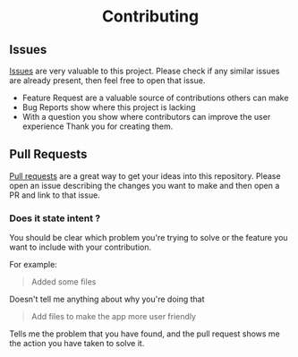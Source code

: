 <h1 align=center>Contributing</h1>

## Issues
[Issues](https://github.com/SaptarshiSarkar12/Drifty/issues/new/choose) are very valuable to this project. Please check if any similar issues are already present, then feel free to open that issue.
  - Feature Request are a valuable source of contributions others can make
  - Bug Reports show where this project is lacking
  - With a question you show where contributors can improve the user experience
Thank you for creating them.

## Pull Requests
[Pull requests](https://github.com/SaptarshiSarkar12/Drifty/pulls) are a great way to get your ideas into this repository. Please open an issue describing the changes you want to make and then open a PR and link to that issue.

### Does it state intent ?
You should be clear which problem you're trying to solve or the feature you want to include with your contribution.

For example:

> Added some files

Doesn't tell me anything about why you're doing that

> Add files to make the app more user friendly

Tells me the problem that you have found, and the pull request shows me the action you have taken to solve it. 
